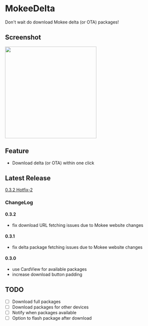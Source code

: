 # MokeeDelta

Don't wait do download Mokee delta (or OTA) packages!

## Screenshot

<img src="https://user-images.githubusercontent.com/13914967/29304688-ef6afae6-8159-11e7-999d-ac5c79cdb235.png" width="300px" style="max-width:100%;">

## Feature

- Download delta (or OTA) within one click

## Latest Release

 [0.3.2 Hotfix-2](https://github.com/Rocket1184/MokeeDelta/releases/tag/0.3.2)

### ChangeLog

#### 0.3.2

- fix download URL fetching issues due to Mokee website changes

#### 0.3.1

- fix delta package fetching issues due to Mokee website changes

#### 0.3.0

- use CardView for available packages
- increase download button padding

## TODO

- [ ] Download full packages
- [ ] Download packages for other devices
- [ ] Notify when packages available
- [ ] Option to flash package after download

